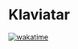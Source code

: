 # Klaviatar

[![wakatime](https://wakatime.com/badge/github/feferreira/Klaviatar.svg)](https://wakatime.com/badge/github/feferreira/Klaviatar)

